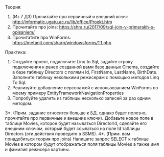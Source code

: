 Теория:
1. (Из 7 ДЗ) Прочитайте про первичный и внешний ключ: http://informatic.ugatu.ac.ru/lib/office/Proekt.htm
2. Прочитайте про joins: https://shra.ru/2017/09/sql-join-v-primerakh-s-opisaniem/
3. Прочитатйте про WinForms: https://metanit.com/sharp/windowsforms/1.1.php.

Практика:
1. Создайте проект, подключите Linq to Sql, задайте строку подключения к ранее созданной вами базе данных Cinema, создайте в базе таблицу Directors c полями Id, FirstName, LastName, BirthDate. Заполните таблицу неколькими режисерам с помощью методов Linq To Sql. 
2. Реализуйте добавление персонажей с использованием WinForms по моему примеру EntityFrameworkNavigationProperties
2. Попробуйте удалить из таблицы несколько записей за раз одним методом.


3*. (Прим. задание относится больше к БД, однако будет полезно, прочитайте про первичные и внешние ключи). Добавьте новое поле в таблице Movies, которое будет называться DirectorId, сделайте его внешним ключом, который будет ссылаться на поле Id таблицы Directors (эти действия проведите в SSMS). 
4*. (Прим. вам понадобиться теория про joins) Напишите запрос SELECT к таблице Movies в котором будут отображаться поля таблицы Movies а также имя и фамилия режисера картины.